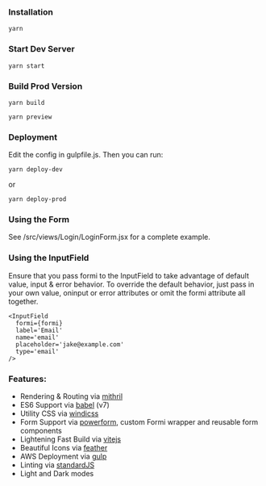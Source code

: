 ### Installation

```
yarn
```

### Start Dev Server
```
yarn start
```

### Build Prod Version

```
yarn build

yarn preview
```

### Deployment

Edit the config in gulpfile.js. Then you can run:

```
yarn deploy-dev
```
or
```
yarn deploy-prod
```

### Using the Form

See /src/views/Login/LoginForm.jsx for a complete example.

### Using the InputField

Ensure that you pass formi to the InputField to take advantage of default value, input & error behavior. To override the default behavior, just pass in your own value, oninput or error attributes or omit the formi attribute all together.
```
<InputField
  formi={formi}
  label='Email'
  name='email'
  placeholder='jake@example.com'
  type='email'
/>
```

### Features:

* Rendering & Routing via [mithril](https://mithril.js.org)
* ES6 Support via [babel](https://babeljs.io/) (v7)
* Utility CSS via [windicss](https://windicss.org/)
* Form Support via [powerform](https://github.com/ludbek/powerform), custom Formi wrapper and reusable form components
* Lightening Fast Build via [vitejs](https://vitejs.dev/)
* Beautiful Icons via [feather](https://feathericons.com/)
* AWS Deployment via [gulp](https://gulpjs.com/)
* Linting via [standardJS](https://standardjs.com)
* Light and Dark modes

